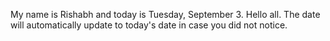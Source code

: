 My name is Rishabh and today is Tuesday, September 3. Hello all. The date will automatically update to today's date in case you did not notice.
